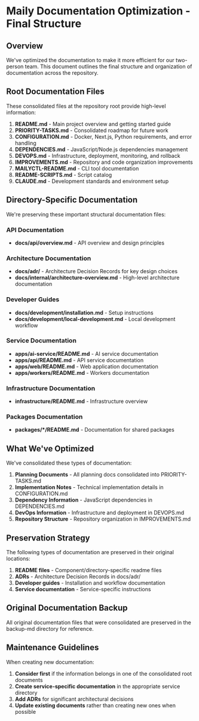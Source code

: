 # Maily Documentation Optimization - Final Structure

## Overview

We've optimized the documentation to make it more efficient for our two-person team. This document outlines the final structure and organization of documentation across the repository.

## Root Documentation Files

These consolidated files at the repository root provide high-level information:

1. **README.md** - Main project overview and getting started guide
2. **PRIORITY-TASKS.md** - Consolidated roadmap for future work
3. **CONFIGURATION.md** - Docker, Next.js, Python requirements, and error handling
4. **DEPENDENCIES.md** - JavaScript/Node.js dependencies management
5. **DEVOPS.md** - Infrastructure, deployment, monitoring, and rollback
6. **IMPROVEMENTS.md** - Repository and code organization improvements
7. **MAILYCTL-README.md** - CLI tool documentation
8. **README-SCRIPTS.md** - Script catalog
9. **CLAUDE.md** - Development standards and environment setup

## Directory-Specific Documentation

We're preserving these important structural documentation files:

### API Documentation
- **docs/api/overview.md** - API overview and design principles

### Architecture Documentation
- **docs/adr/** - Architecture Decision Records for key design choices
- **docs/internal/architecture-overview.md** - High-level architecture documentation

### Developer Guides
- **docs/development/installation.md** - Setup instructions
- **docs/development/local-development.md** - Local development workflow

### Service Documentation
- **apps/ai-service/README.md** - AI service documentation
- **apps/api/README.md** - API service documentation
- **apps/web/README.md** - Web application documentation
- **apps/workers/README.md** - Workers documentation

### Infrastructure Documentation
- **infrastructure/README.md** - Infrastructure overview

### Packages Documentation
- **packages/*/README.md** - Documentation for shared packages

## What We've Optimized

We've consolidated these types of documentation:

1. **Planning Documents** - All planning docs consolidated into PRIORITY-TASKS.md
2. **Implementation Notes** - Technical implementation details in CONFIGURATION.md
3. **Dependency Information** - JavaScript dependencies in DEPENDENCIES.md
4. **DevOps Information** - Infrastructure and deployment in DEVOPS.md
5. **Repository Structure** - Repository organization in IMPROVEMENTS.md

## Preservation Strategy

The following types of documentation are preserved in their original locations:

1. **README files** - Component/directory-specific readme files
2. **ADRs** - Architecture Decision Records in docs/adr/
3. **Developer guides** - Installation and workflow documentation
4. **Service documentation** - Service-specific instructions

## Original Documentation Backup

All original documentation files that were consolidated are preserved in the backup-md directory for reference.

## Maintenance Guidelines

When creating new documentation:

1. **Consider first** if the information belongs in one of the consolidated root documents
2. **Create service-specific documentation** in the appropriate service directory
3. **Add ADRs** for significant architectural decisions
4. **Update existing documents** rather than creating new ones when possible
